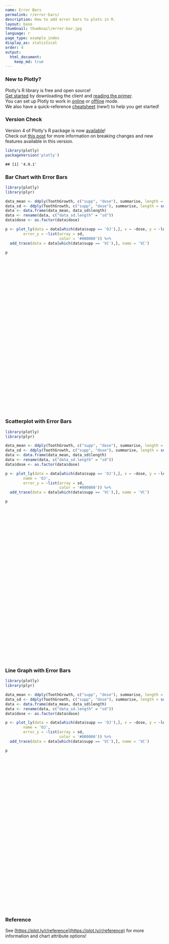 ```yaml
---
name: Error Bars
permalink: r/error-bars/
description: How to add error bars to plots in R.
layout: base
thumbnail: thumbnail/error-bar.jpg
language: r
page_type: example_index
display_as: statistical
order: 4
output:
  html_document:
    keep_md: true
---
```




### New to Plotly?

Plotly's R library is free and open source!<br>
[Get started](https://plot.ly/r/getting-started/) by downloading the client and [reading the primer](https://plot.ly/r/getting-started/).<br>
You can set up Plotly to work in [online](https://plot.ly/r/getting-started/#hosting-graphs-in-your-online-plotly-account) or [offline](https://plot.ly/r/offline/) mode.<br>
We also have a quick-reference [cheatsheet](https://images.plot.ly/plotly-documentation/images/r_cheat_sheet.pdf) (new!) to help you get started!

### Version Check

Version 4 of Plotly's R package is now [available](https://plot.ly/r/getting-started/#installation)!<br>
Check out [this post](http://moderndata.plot.ly/upgrading-to-plotly-4-0-and-above/) for more information on breaking changes and new features available in this version.

```r
library(plotly)
packageVersion('plotly')
```

```
## [1] '4.9.1'
```

### Bar Chart with Error Bars


```r
library(plotly)
library(plyr)

data_mean <- ddply(ToothGrowth, c("supp", "dose"), summarise, length = mean(len))
data_sd <- ddply(ToothGrowth, c("supp", "dose"), summarise, length = sd(len))
data <- data.frame(data_mean, data_sd$length)
data <- rename(data, c("data_sd.length" = "sd"))
data$dose <- as.factor(data$dose)

p <- plot_ly(data = data[which(data$supp == 'OJ'),], x = ~dose, y = ~length, type = 'bar', name = 'OJ',
        error_y = ~list(array = sd,
                        color = '#000000')) %>%
  add_trace(data = data[which(data$supp == 'VC'),], name = 'VC')

p
```

<div id="htmlwidget-65fbb52463fd6f15be32" style="width:672px;height:480px;" class="plotly html-widget"></div>
<script type="application/json" data-for="htmlwidget-65fbb52463fd6f15be32">{"x":{"visdat":{"1e863b6b263c":["function () ","plotlyVisDat"],"1e867ea25f09":["function () ","data"]},"cur_data":"1e867ea25f09","attrs":{"1e863b6b263c":{"x":{},"y":{},"error_y":{},"name":"OJ","alpha_stroke":1,"sizes":[10,100],"spans":[1,20],"type":"bar"},"1e867ea25f09":{"x":{},"y":{},"error_y":{},"name":"VC","alpha_stroke":1,"sizes":[10,100],"spans":[1,20],"type":"bar","inherit":true}},"layout":{"margin":{"b":40,"l":60,"t":25,"r":10},"xaxis":{"domain":[0,1],"automargin":true,"title":"dose","type":"category","categoryorder":"array","categoryarray":["0.5","1","2"]},"yaxis":{"domain":[0,1],"automargin":true,"title":"length"},"hovermode":"closest","showlegend":true},"source":"A","config":{"showSendToCloud":false},"data":[{"x":["0.5","1","2"],"y":[13.23,22.7,26.06],"error_y":{"color":"#000000","array":[4.45970851065403,3.91095327964367,2.65505806590615]},"name":"OJ","type":"bar","marker":{"color":"rgba(31,119,180,1)","line":{"color":"rgba(31,119,180,1)"}},"error_x":{"color":"rgba(31,119,180,1)"},"xaxis":"x","yaxis":"y","frame":null},{"x":["0.5","1","2"],"y":[7.98,16.77,26.14],"error_y":{"color":"#000000","array":[2.74663430401646,2.51530868439199,4.79773094516796]},"name":"VC","type":"bar","marker":{"color":"rgba(255,127,14,1)","line":{"color":"rgba(255,127,14,1)"}},"error_x":{"color":"rgba(255,127,14,1)"},"xaxis":"x","yaxis":"y","frame":null}],"highlight":{"on":"plotly_click","persistent":false,"dynamic":false,"selectize":false,"opacityDim":0.2,"selected":{"opacity":1},"debounce":0},"shinyEvents":["plotly_hover","plotly_click","plotly_selected","plotly_relayout","plotly_brushed","plotly_brushing","plotly_clickannotation","plotly_doubleclick","plotly_deselect","plotly_afterplot","plotly_sunburstclick"],"base_url":"https://plot.ly"},"evals":[],"jsHooks":[]}</script>

### Scatterplot with Error Bars


```r
library(plotly)
library(plyr)

data_mean <- ddply(ToothGrowth, c("supp", "dose"), summarise, length = mean(len))
data_sd <- ddply(ToothGrowth, c("supp", "dose"), summarise, length = sd(len))
data <- data.frame(data_mean, data_sd$length)
data <- rename(data, c("data_sd.length" = "sd"))
data$dose <- as.factor(data$dose)

p <- plot_ly(data = data[which(data$supp == 'OJ'),], x = ~dose, y = ~length, type = 'scatter', mode = 'markers',
        name = 'OJ',
        error_y = ~list(array = sd,
                        color = '#000000')) %>%
  add_trace(data = data[which(data$supp == 'VC'),], name = 'VC')

p
```

<div id="htmlwidget-097b2633996ec28110cc" style="width:672px;height:480px;" class="plotly html-widget"></div>
<script type="application/json" data-for="htmlwidget-097b2633996ec28110cc">{"x":{"visdat":{"1e8678b64bb5":["function () ","plotlyVisDat"],"1e8662ce923f":["function () ","data"]},"cur_data":"1e8662ce923f","attrs":{"1e8678b64bb5":{"x":{},"y":{},"mode":"markers","error_y":{},"name":"OJ","alpha_stroke":1,"sizes":[10,100],"spans":[1,20],"type":"scatter"},"1e8662ce923f":{"x":{},"y":{},"mode":"markers","error_y":{},"name":"VC","alpha_stroke":1,"sizes":[10,100],"spans":[1,20],"type":"scatter","inherit":true}},"layout":{"margin":{"b":40,"l":60,"t":25,"r":10},"xaxis":{"domain":[0,1],"automargin":true,"title":"dose","type":"category","categoryorder":"array","categoryarray":["0.5","1","2"]},"yaxis":{"domain":[0,1],"automargin":true,"title":"length"},"hovermode":"closest","showlegend":true},"source":"A","config":{"showSendToCloud":false},"data":[{"x":["0.5","1","2"],"y":[13.23,22.7,26.06],"mode":"markers","error_y":{"color":"#000000","array":[4.45970851065403,3.91095327964367,2.65505806590615]},"name":"OJ","type":"scatter","marker":{"color":"rgba(31,119,180,1)","line":{"color":"rgba(31,119,180,1)"}},"error_x":{"color":"rgba(31,119,180,1)"},"line":{"color":"rgba(31,119,180,1)"},"xaxis":"x","yaxis":"y","frame":null},{"x":["0.5","1","2"],"y":[7.98,16.77,26.14],"mode":"markers","error_y":{"color":"#000000","array":[2.74663430401646,2.51530868439199,4.79773094516796]},"name":"VC","type":"scatter","marker":{"color":"rgba(255,127,14,1)","line":{"color":"rgba(255,127,14,1)"}},"error_x":{"color":"rgba(255,127,14,1)"},"line":{"color":"rgba(255,127,14,1)"},"xaxis":"x","yaxis":"y","frame":null}],"highlight":{"on":"plotly_click","persistent":false,"dynamic":false,"selectize":false,"opacityDim":0.2,"selected":{"opacity":1},"debounce":0},"shinyEvents":["plotly_hover","plotly_click","plotly_selected","plotly_relayout","plotly_brushed","plotly_brushing","plotly_clickannotation","plotly_doubleclick","plotly_deselect","plotly_afterplot","plotly_sunburstclick"],"base_url":"https://plot.ly"},"evals":[],"jsHooks":[]}</script>

### Line Graph with Error Bars


```r
library(plotly)
library(plyr)

data_mean <- ddply(ToothGrowth, c("supp", "dose"), summarise, length = mean(len))
data_sd <- ddply(ToothGrowth, c("supp", "dose"), summarise, length = sd(len))
data <- data.frame(data_mean, data_sd$length)
data <- rename(data, c("data_sd.length" = "sd"))
data$dose <- as.factor(data$dose)

p <- plot_ly(data = data[which(data$supp == 'OJ'),], x = ~dose, y = ~length, type = 'scatter', mode = 'lines+markers',
        name = 'OJ',
        error_y = ~list(array = sd,
                        color = '#000000')) %>%
  add_trace(data = data[which(data$supp == 'VC'),], name = 'VC')

p
```

<div id="htmlwidget-dcecaf7828a57d0ff88b" style="width:672px;height:480px;" class="plotly html-widget"></div>
<script type="application/json" data-for="htmlwidget-dcecaf7828a57d0ff88b">{"x":{"visdat":{"1e8666e3daf8":["function () ","plotlyVisDat"],"1e861463ea1b":["function () ","data"]},"cur_data":"1e861463ea1b","attrs":{"1e8666e3daf8":{"x":{},"y":{},"mode":"lines+markers","error_y":{},"name":"OJ","alpha_stroke":1,"sizes":[10,100],"spans":[1,20],"type":"scatter"},"1e861463ea1b":{"x":{},"y":{},"mode":"lines+markers","error_y":{},"name":"VC","alpha_stroke":1,"sizes":[10,100],"spans":[1,20],"type":"scatter","inherit":true}},"layout":{"margin":{"b":40,"l":60,"t":25,"r":10},"xaxis":{"domain":[0,1],"automargin":true,"title":"dose","type":"category","categoryorder":"array","categoryarray":["0.5","1","2"]},"yaxis":{"domain":[0,1],"automargin":true,"title":"length"},"hovermode":"closest","showlegend":true},"source":"A","config":{"showSendToCloud":false},"data":[{"x":["0.5","1","2"],"y":[13.23,22.7,26.06],"mode":"lines+markers","error_y":{"color":"#000000","array":[4.45970851065403,3.91095327964367,2.65505806590615]},"name":"OJ","type":"scatter","marker":{"color":"rgba(31,119,180,1)","line":{"color":"rgba(31,119,180,1)"}},"error_x":{"color":"rgba(31,119,180,1)"},"line":{"color":"rgba(31,119,180,1)"},"xaxis":"x","yaxis":"y","frame":null},{"x":["0.5","1","2"],"y":[7.98,16.77,26.14],"mode":"lines+markers","error_y":{"color":"#000000","array":[2.74663430401646,2.51530868439199,4.79773094516796]},"name":"VC","type":"scatter","marker":{"color":"rgba(255,127,14,1)","line":{"color":"rgba(255,127,14,1)"}},"error_x":{"color":"rgba(255,127,14,1)"},"line":{"color":"rgba(255,127,14,1)"},"xaxis":"x","yaxis":"y","frame":null}],"highlight":{"on":"plotly_click","persistent":false,"dynamic":false,"selectize":false,"opacityDim":0.2,"selected":{"opacity":1},"debounce":0},"shinyEvents":["plotly_hover","plotly_click","plotly_selected","plotly_relayout","plotly_brushed","plotly_brushing","plotly_clickannotation","plotly_doubleclick","plotly_deselect","plotly_afterplot","plotly_sunburstclick"],"base_url":"https://plot.ly"},"evals":[],"jsHooks":[]}</script>

### Reference

See [https://plot.ly/r/reference](https://plot.ly/r/reference) for more information and chart attribute options!
